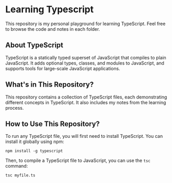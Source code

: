 # Learning Typescript

This repository is my personal playground for learning TypeScript. Feel free to browse the code and notes in each folder.

## About TypeScript

TypeScript is a statically typed superset of JavaScript that compiles to plain JavaScript. It adds optional types, classes, and modules to JavaScript, and supports tools for large-scale JavaScript applications.

## What's in This Repository?

This repository contains a collection of TypeScript files, each demonstrating different concepts in TypeScript. It also includes my notes from the learning process. 

## How to Use This Repository?

To run any TypeScript file, you will first need to install TypeScript. You can install it globally using npm:

```
npm install -g typescript
```


Then, to compile a TypeScript file to JavaScript, you can use the `tsc` command:

```
tsc myfile.ts
```

